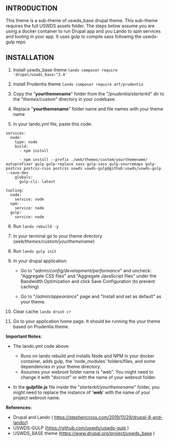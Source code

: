
INTRODUCTION
------------
This theme is a sub-theme of uswds_base drupal theme. 
This sub-theme requires the full USWDS assets folder.
The steps below assume you are using a docker container to run Drupal app and you Lando to spin services and tooling in your app.
It uses gulp to compile sass following the uswds-gulp repo


INSTALLATION
------------
1. Install uswds_base theme 
`lando composer require 'drupal/uswds_base:^2.4'`

2. Install Prudentia theme
`lando composer require atf/prudentia`

3. Copy the "**yourthemename**" folder from the "*/prudentia/starterkit*" dir to the "*themes/custom*" directory in your codebase.

4. Replace "**yourthemename**" folder name and file names with your theme name

5. In your lando.yml file, paste this code:
```
services:
  node:
    type: node
    build:
      - npm install
     
      - npm install --prefix ./web/themes/custom/yourthemename/ autoprefixer gulp gulp-replace sass gulp-sass gulp-sourcemaps gulp-postcss postcss-csso postcss uswds uswds-gulp@github:uswds/uswds-gulp --save-dev
    globals:
      gulp-cli: latest
      
tooling:
  node:
    service: node
  npm:
    service: node
  gulp:
    service: node

```

6. Run ``lando rebuild -y``

7. In your terminal go to your theme directory  (*web/themes/custom/yourthemename*) 

8. Run `lando gulp init`

9. In your drupal application:

   - Go to "*admin/config/development/performance*" and uncheck: "Aggregate CSS files" and "Aggregate JavaScript files" under the Bandwidth Optimization and click Save Configuration (to prevent caching)

   - Go to "*/admin/appearance*" page and "Install and set as default" as your theme.

10.  Clear cache `lando drush cr`

11.  Go to your application home page. It should be running the your theme based on Prudentia theme.

**Important Notes**:
- The lando.yml code above:
  - Runs on lando rebuild and installs  Node and NPM in your docker container, adds gulp, the 'node_modules' folders/files,  and some dependencies in your theme  directory.
  - Assumes your webroot folder name is "web". You might need to change it with "docroot" or with the name of your webroot folder. 

- In the **gulpfile.js** file inside the "*starterkit/yourthemename*" folder, you might need to replace  the instance of '**web**' with the name of your project webroot name.


**References:**
- Drupal and Lando ( https://stephencross.com/2019/11/29/drupal-8-and-lando/)
- USWDS-GULP (https://github.com/uswds/uswds-gulp )
- USWDS_BASE theme (https://www.drupal.org/project/uswds_base )